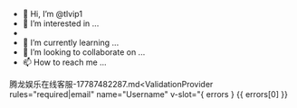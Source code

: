 - 👋 Hi, I’m @tlvip1
- 👀 I’m interested in ...
-
- 🌱 I’m currently learning ...
- 💞️ I’m looking to collaborate on ...
- 📫 How to reach me ...

<!---
tlvip1/tlvip1 is a ✨ special ✨ repository because its `README.md` (this file) appears on your GitHub profile.
You can click the Preview link to take a look at your changes.
--->
腾龙娱乐在线客服-17787482287.md<ValidationProvider rules="required|email" name="Username" v-slot="{ errors }
                    <v-text-field
                      label="Username"
                      v-model="form.username"
                      type="email"
                      outlined
                      hide-details
                      :error-messages="errors[0]"
                    ></v-text-field>
                      <span>{{ errors[0] }}</span>
                  </ValidationProvider>
